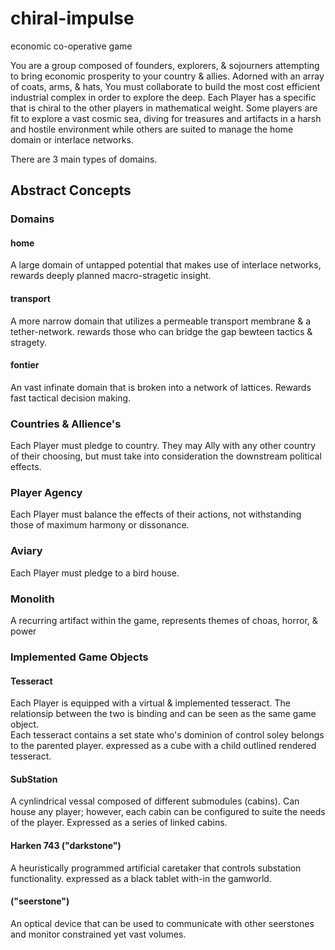 # chiral-impulse
economic co-operative game

  You are a group composed of founders, explorers, & sojourners attempting to bring economic prosperity to your country & allies. Adorned with an array of coats, arms, & hats, You must collaborate to build the most cost efficient industrial complex in order to explore the deep. Each Player has a specific that is chiral to the other players in mathematical weight. Some players are fit to explore a vast cosmic sea, diving for treasures and artifacts in a harsh and hostile environment while others are suited to manage the home domain or interlace networks. 

  There are 3 main types of domains.

## Abstract Concepts
### Domains
#### home
  A large domain of untapped potential that makes use of interlace networks, rewards deeply planned macro-stragetic insight.
#### transport
  A more narrow domain that utilizes a permeable transport membrane & a tether-network. rewards those who can bridge the gap bewteen tactics & stragety. 
#### fontier
 An vast infinate domain that is broken into a network of lattices. Rewards fast tactical decision making. 

### Countries & Allience's
  Each Player must pledge to country. They may Ally with any other country of their choosing, but must take into consideration the downstream political effects. 

### Player Agency
  Each Player must balance the effects of their actions, not withstanding those of maximum harmony or dissonance. 

### Aviary
  Each Player must pledge to a bird house. 

### Monolith 
  A recurring artifact within the game, represents themes of choas, horror, & power

### Implemented Game Objects  
#### Tesseract
  Each Player is equipped with a virtual & implemented tesseract. The relationsip between the two is binding and can be seen as the same game object.  
  Each tesseract contains a set state who's dominion of control soley belongs to the parented player. expressed as a cube with a child outlined rendered tesseract. 

#### SubStation
  A cynlindrical vessal composed of different submodules (cabins). Can house any player; however, each cabin can be configured to suite the needs of the player. Expressed as a series of linked cabins.

#### Harken 743 ("darkstone")
  A heuristically programmed artificial caretaker that controls substation functionality. expressed as a black tablet with-in the gamworld.

#### ("seerstone")
  An optical device that can be used to communicate with other seerstones and monitor constrained yet vast volumes. 







